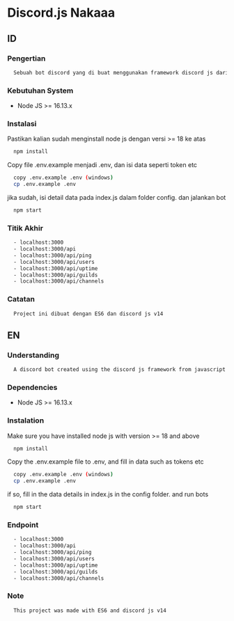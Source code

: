 # Discord.js Nakaaa

## ID

### Pengertian

~~~bash
  Sebuah bot discord yang di buat menggunakan framework discord js dari javascript untuk handle interaksi user di discord
~~~

### Kebutuhan System

- Node JS >= 16.13.x

### Instalasi

Pastikan kalian sudah menginstall node js dengan versi >= 18 ke atas

~~~bash
  npm install
~~~

Copy file .env.example menjadi .env, dan isi data seperti token etc

~~~bash
  copy .env.example .env (windows)
  cp .env.example .env
~~~

jika sudah, isi detail data pada index.js dalam folder config. dan jalankan bot

~~~bash
  npm start
~~~

### Titik Akhir

~~~bash
  - localhost:3000
  - localhost:3000/api
  - localhost:3000/api/ping
  - localhost:3000/api/users
  - localhost:3000/api/uptime
  - localhost:3000/api/guilds
  - localhost:3000/api/channels
~~~

### Catatan

~~~bash
  Project ini dibuat dengan ES6 dan discord js v14
~~~

## EN

### Understanding

~~~bash
  A discord bot created using the discord js framework from javascript to handle user interaction on discord
~~~

### Dependencies

- Node JS >= 16.13.x

### Instalation

Make sure you have installed node js with version >= 18 and above

~~~bash
  npm install
~~~

Copy the .env.example file to .env, and fill in data such as tokens etc

~~~bash
  copy .env.example .env (windows)
  cp .env.example .env
~~~

if so, fill in the data details in index.js in the config folder. and run bots

~~~bash
  npm start
~~~

### Endpoint

~~~bash
  - localhost:3000
  - localhost:3000/api
  - localhost:3000/api/ping
  - localhost:3000/api/users
  - localhost:3000/api/uptime
  - localhost:3000/api/guilds
  - localhost:3000/api/channels
~~~

### Note

~~~bash
  This project was made with ES6 and discord js v14
~~~

